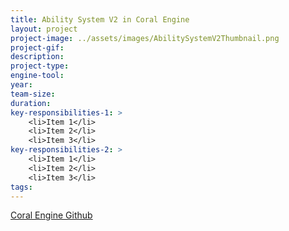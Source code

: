 ```yaml
---
title: Ability System V2 in Coral Engine
layout: project
project-image: ../assets/images/AbilitySystemV2Thumbnail.png
project-gif: 
description: 
project-type: 
engine-tool: 
year: 
team-size: 
duration:
key-responsibilities-1: >
    <li>Item 1</li>
    <li>Item 2</li>
    <li>Item 3</li>
key-responsibilities-2: >
    <li>Item 1</li>
    <li>Item 2</li>
    <li>Item 3</li>
tags:
---
```


[Coral Engine Github](https://github.com/GuusKemperman/CoralEngine)